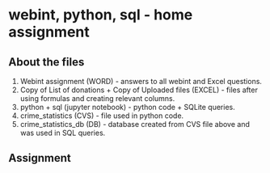 # webint, python, sql - home assignment
## About the files
1. Webint assignment (WORD) - answers to all webint and Excel questions.
2. Copy of List of donations + Copy of Uploaded files (EXCEL) - files after using formulas and creating relevant columns.
3. python + sql (jupyter notebook) - python code + SQLite queries.
4. crime_statistics (CVS) - file used in python code.
5. crime_statistics_db (DB) - database created from CVS file above and was used in SQL queries.

## Assignment
